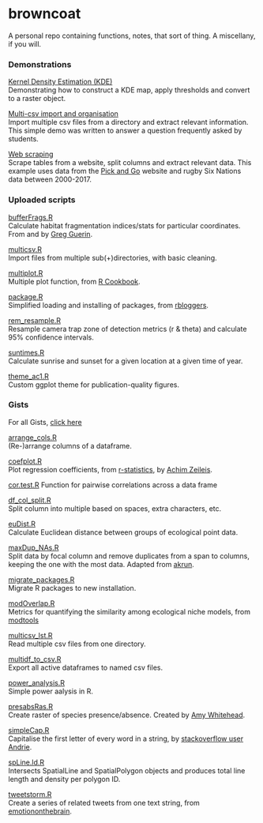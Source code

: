 # browncoat
A personal repo containing functions, notes, that sort of thing. A miscellany, if you will.  

### Demonstrations   

[Kernel Density Estimation (KDE)](https://github.com/arcaravaggi/browncoat/blob/master/KDE.md)  
Demonstrating how to construct a KDE map, apply thresholds and convert to a raster object.

[Multi-csv import and organisation](https://github.com/arcaravaggi/browncoat/blob/master/multicsv_2.md)  
Import multiple csv files from a directory and extract relevant information. This simple demo was written to answer a question frequently asked by students.  

[Web scraping](https://github.com/arcaravaggi/browncoat/blob/master/six_nations.md)  
Scrape tables from a website, split columns and extract relevant data. This example uses data from the [Pick and Go](http://www.lassen.co.nz/pickandgo.php) website and rugby Six Nations data between 2000-2017.  

### Uploaded scripts

[bufferFrags.R](https://github.com/arcaravaggi/browncoat/blob/master/bufferFrags.R)  
Calculate habitat fragmentation indices/stats for particular coordinates. From and by [Greg Guerin](http://vegetationsciencetools.blogspot.ie/2015/07/function-for-calculating-habitat.html).  

[multicsv.R](https://github.com/arcaravaggi/browncoat/blob/master/multicsv.R)  
Import files from multiple sub(+)directories, with basic cleaning.  

[multiplot.R](https://github.com/arcaravaggi/browncoat/blob/master/multiplot.R)   
Multiple plot function, from [R Cookbook](http://www.cookbook-r.com/Graphs/Multiple_graphs_on_one_page_(ggplot2)/).  

[package.R](https://github.com/arcaravaggi/browncoat/blob/master/package.R)  
Simplified loading and installing of packages, from [rbloggers](https://www.r-bloggers.com/function-to-simplify-loading-and-installing-packages/).  

[rem_resample.R](https://github.com/arcaravaggi/browncoat/blob/master/rem_resample.R)  
Resample camera trap zone of detection metrics (r & theta) and calculate 95% confidence intervals.  

[suntimes.R](https://github.com/arcaravaggi/browncoat/blob/master/suntimes.R)  
Calculate sunrise and sunset for a given location at a given time of year.   

[theme_ac1.R](https://github.com/arcaravaggi/browncoat/blob/master/theme_ac1.R)  
Custom ggplot theme for publication-quality figures.    

### Gists  

For all Gists, [click here](https://gist.github.com/arcaravaggi)  

[arrange_cols.R](https://gist.github.com/arcaravaggi/38d9739380a08464e990427ba5222356)  
(Re-)arrange columns of a dataframe.

[coefplot.R](https://gist.github.com/arcaravaggi/298d257e53473b1e3beaaba449ec50ec)  
Plot regression coefficients, from [r-statistics](https://www.r-statistics.com/wp-content/uploads/2010/07/coefplot.r.txt"), by [Achim Zeileis](http://statmath.wu.ac.at/~zeileis/).

[cor.test.R](https://gist.github.com/arcaravaggi/004979408be4116505a49bd1d4c6e298)
Function for pairwise correlations across a data frame

[df_col_split.R](https://gist.github.com/arcaravaggi/05a1b15fa67a74ba9f0b0614f9a8281c)  
Split column into multiple based on spaces, extra characters, etc.  

[euDist.R](https://gist.github.com/arcaravaggi/b990ff3b9545a453761af5f2195b151c)    
Calculate Euclidean distance between groups of ecological point data.  

[maxDup_NAs.R](https://gist.github.com/arcaravaggi/2acdf426c13af3aea7c5f25951585fbf)  
Split data by focal column and remove duplicates from a span to columns, keeping the one with the most data.  Adapted from [akrun](https://stackoverflow.com/questions/33047084/r-remove-duplicated-value-conditionally-between-row-keeping-the-one-with-less-n).  

[migrate_packages.R](https://gist.github.com/arcaravaggi/20acc42e3e245cc268a95269de024b2d)  
Migrate R packages to new installation.  

[modOverlap.R](https://gist.github.com/arcaravaggi/0b829257f41c3554cbbff8b1017ba6b1)  
Metrics for quantifying the similarity among ecological niche models, from [modtools](https://modtools.wordpress.com/2015/10/30/modoverlap/)

[multicsv_lst.R](https://gist.github.com/arcaravaggi/1abb4e19a20263b85cd7e488acd94ceb)  
Read multiple csv files from one directory.  

[multidf_to_csv.R](https://gist.github.com/arcaravaggi/eb7c1ab87a2dfd75aebfdf19757aeb63)  
Export all active dataframes to named csv files.  

[power_analysis.R](https://gist.github.com/arcaravaggi/81e318c807a1cb259bc5cb6bda227fd4)   
Simple power aalysis in R.   

[presabsRas.R](https://gist.github.com/arcaravaggi/bd59fa55dfcaf855c1f43fdab5655e28)  
Create raster of species presence/absence. Created by [Amy Whitehead](https://amywhiteheadresearch.wordpress.com/2016/01/25/extracting-raster-data-using-a-shapefile/#more-918).

[simpleCap.R](https://gist.github.com/arcaravaggi/e8c2a720dea43ab5d3f24e0fe5da0476)   
Capitalise the first letter of every word in a string, by [stackoverflow user Andrie](https://stackoverflow.com/questions/6364783/capitalize-the-first-letter-of-both-words-in-a-two-word-string).  

[spLine.ld.R](https://gist.github.com/arcaravaggi/2b24abfb39b8ec4dd80b52f3e69280e4)   
Intersects SpatialLine and SpatialPolygon objects and produces total line length and density per polygon ID.   

[tweetstorm.R](https://gist.github.com/arcaravaggi/bd4b99a5f006c999e9290fbd73637ec8)  
Create a series of related tweets from one text string, from [emotiononthebrain](https://sites.tufts.edu/emotiononthebrain/2017/08/12/time-for-a-tweetstorm/).   
